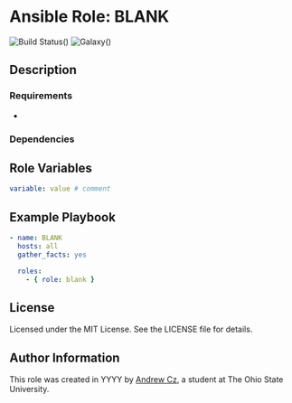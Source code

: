 # Ansible Role: BLANK

![Build Status](http://img.shields.io/travis/Stouts/Stouts.mongodb.svg?style=flat-square)()
![Galaxy](http://img.shields.io/badge/galaxy-Stouts.mongodb-blue.svg?style=flat-square)()

## Description

### Requirements

*

### Dependencies


## Role Variables

```yaml
variable: value # comment
```



## Example Playbook

```yaml
- name: BLANK
  hosts: all
  gather_facts: yes

  roles:
    - { role: blank }
```

## License

Licensed under the MIT License. See the LICENSE file for details.

## Author Information

This role was created in YYYY by [Andrew Cz](andrewcz.com), a student at The Ohio State University.
